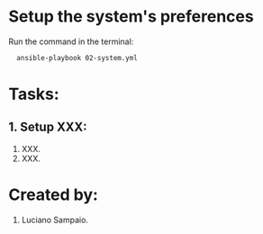 # Setup the system's preferences

Run the command in the terminal:
```bash
  ansible-playbook 02-system.yml
```

# Tasks:

## 1. Setup XXX:
  1. XXX.
  1. XXX.

# Created by: 

1. Luciano Sampaio.
